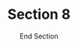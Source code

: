 ---
layout: default
title: Section 8
subtitle: End Section
parent: WMO GRIB2 Documentation
nav_order: 8
zh_cn: 标志定义
---